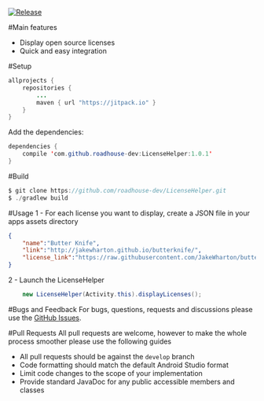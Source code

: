 [![Release](https://jitpack.io/v/roadhouse-dev/LicenseHelper.svg)](https://jitpack.io/#roadhouse-dev/LicenseHelper)

#Main features
* Display open source licenses 
* Quick and easy integration

#Setup
```java 
allprojects {
    repositories {
        ...
        maven { url "https://jitpack.io" }
    }
}
```

Add the dependencies:

```java 
dependencies {
    compile 'com.github.roadhouse-dev:LicenseHelper:1.0.1'
}
```

#Build
```java
$ git clone https://github.com/roadhouse-dev/LicenseHelper.git
$ ./gradlew build
```


#Usage
1 - For each license you want to display, create a JSON file in your apps assets directory
```json
{
    "name":"Butter Knife",
    "link":"http://jakewharton.github.io/butterknife/",
    "license_link":"https://raw.githubusercontent.com/JakeWharton/butterknife/master/LICENSE.txt"
}
```


2 - Launch the LicenseHelper 

```java
    new LicenseHelper(Activity.this).displayLicenses(); 
```

#Bugs and Feedback
For bugs, questions, requests and discussions please use the [GitHub Issues](https://github.com/roadhouse-dev/LicenseHelper/issues).

#Pull Requests
All pull requests are welcome, however to make the whole process smoother please use the following guides

* All pull requests should be against the ```develop``` branch
* Code formatting should match the default Android Studio format
* Limit code changes to the scope of your implementation
* Provide standard JavaDoc for any public accessible members and classes